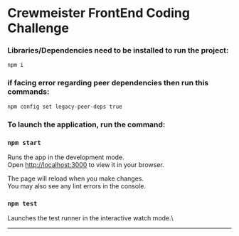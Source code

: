 # Crewmeister FrontEnd Coding Challenge
### Libraries/Dependencies need to be installed to run the project:
`npm i`

### if facing error regarding peer dependencies then run this commands:
`npm config set legacy-peer-deps true`

### To launch the application, run the command:

### `npm start`

Runs the app in the development mode.\
Open [http://localhost:3000](http://localhost:3000) to view it in your browser.

The page will reload when you make changes.\
You may also see any lint errors in the console.

### `npm test`

Launches the test runner in the interactive watch mode.\

<hr>